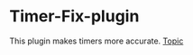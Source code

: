 # Timer-Fix-plugin
This plugin makes timers more accurate. [Topic](https://forum.sa-mp.com/showthread.php?t=650736)